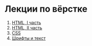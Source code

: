 # Лекции по вёрстке

1. [HTML, I часть](html/part-1.md)
2. [HTML, II часть](html/part-2.md)
3. [CSS](css/css.md)
4. [Шрифты и текст](text/text.md)
